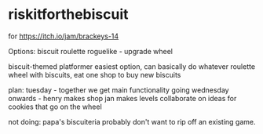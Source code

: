 # riskitforthebiscuit
for https://itch.io/jam/brackeys-14

Options:
biscuit roulette
roguelike - upgrade wheel

biscuit-themed platformer
easiest option, can basically do whatever
roulette wheel with biscuits, eat one
shop to buy new biscuits

plan:
tuesday - 
together we get main functionality going
wednesday onwards -
henry makes shop
jan makes levels
collaborate on ideas for cookies that go on the wheel


not doing:
papa's biscuiteria
probably don't want to rip off an existing game.
